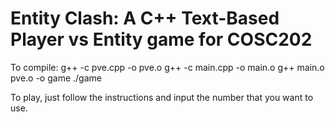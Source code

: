 # Entity Clash: A C++ Text-Based Player vs Entity game for COSC202

To compile: 
g++ -c pve.cpp -o pve.o
g++ -c main.cpp -o main.o
g++ main.o pve.o -o game
./game

To play, just follow the instructions and input the number that you want to use.